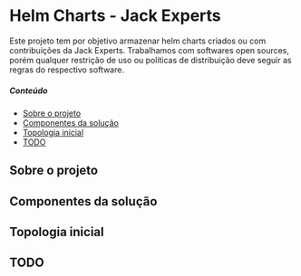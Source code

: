 # Helm Charts - Jack Experts

Este projeto tem por objetivo armazenar helm charts criados ou com contribuições da Jack Experts. Trabalhamos com softwares open sources, porém qualquer restrição de uso ou políticas de distribuição deve seguir as regras do respectivo software.

##### Conteúdo
- [Sobre o projeto](#sobre-o-projeto)
- [Componentes da solução](#componentes-da-solução)
- [Topologia inicial](#topologia-inicial)
- [TODO](#todo)

## Sobre o projeto

## Componentes da solução

## Topologia inicial

## TODO